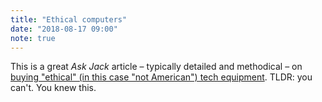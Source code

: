 ```yaml
---
title: "Ethical computers"
date: "2018-08-17 09:00"
note: true
---
```



This is a great _Ask Jack_ article – typically detailed and methodical – on [buying "ethical" (in this case "not American") tech equipment](https://www.theguardian.com/technology/askjack/2018/aug/16/i-want-to-boycott-us-pc-hardware-software-services). TLDR: you can't. You knew this.
